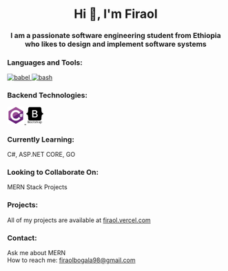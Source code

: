 <!DOCTYPE html>
<html lang="en">
<head>
    <meta charset="UTF-8">
    <meta name="viewport" content="width=device-width, initial-scale=1.0">
    <title>Firaol's Profile</title>
</head>
<body>
    <div>
        <h1 style="font-weight: bold; text-align: center;">Hi 👋, I'm Firaol</h1>
        <h3 style="text-align: center;">I am a passionate software engineering student from Ethiopia who likes to design and implement software systems</h3>
    </div>

<div>
        <h3>Languages and Tools:</h3>
        <p>
            <a href="https://babeljs.io/" target="_blank" rel="noreferrer">
                <img src="https://www.vectorlogo.zone/logos/babeljs/babeljs-icon.svg" alt="babel" width="40" height="40"/>
            </a>
            <a href="https://www.gnu.org/software/bash/" target="_blank" rel="noreferrer">
                <img src="https://www.vectorlogo.zone/logos/gnu_bash/gnu_bash-icon.svg" alt="bash" width="40" height="40"/>
            </a>
            <!-- Add more frontend tools/icons here -->
        </p>
    </div>

<div>
        <h3>Backend Technologies:</h3>
        <p>
            <a href="https://www.w3schools.com/cs/" target="_blank" rel="noreferrer">
                <img src="https://raw.githubusercontent.com/devicons/devicon/master/icons/csharp/csharp-original.svg" alt="csharp" width="40" height="40"/>
            </a>
            <a href="https://getbootstrap.com" target="_blank" rel="noreferrer">
                <img src="https://raw.githubusercontent.com/devicons/devicon/master/icons/bootstrap/bootstrap-plain-wordmark.svg" alt="bootstrap" width="40" height="40"/>
            </a>
            <!-- Add more backend tools/icons here -->
        </p>
    </div>

<div>
        <h3>Currently Learning:</h3>
        <p>
            C#, ASP.NET CORE, GO
        </p>
    </div>

<div>
        <h3>Looking to Collaborate On:</h3>
        <p>
            MERN Stack Projects
        </p>
    </div>

<div>
        <h3>Projects:</h3>
        <p>
            All of my projects are available at <a href="https://firaol.vercel.com" target="_blank" rel="noreferrer">firaol.vercel.com</a>
        </p>
    </div>

<div>
        <h3>Contact:</h3>
        <p>
            Ask me about MERN<br>
            How to reach me: <a href="mailto:firaolbogala98@gmail.com">firaolbogala98@gmail.com</a>
        </p>
    </div>
</body>
</html>
